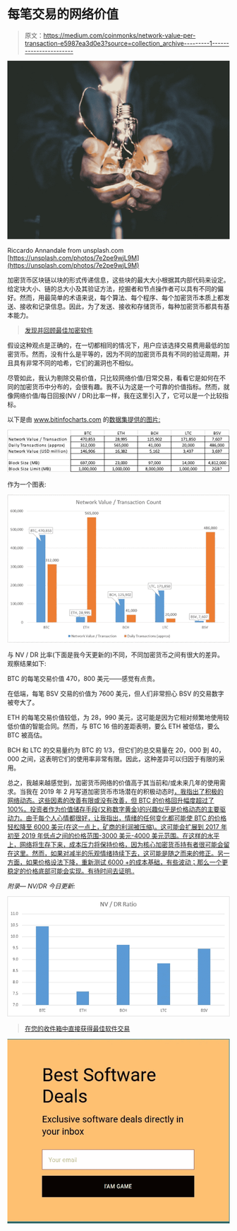 # 每笔交易的网络价值

> 原文：<https://medium.com/coinmonks/network-value-per-transaction-e5987ea3d0e3?source=collection_archive---------1----------------------->

![](img/3ea239f55e428105897554f7cacfee70.png)

Riccardo Annandale from unsplash.com [https://unsplash.com/photos/7e2pe9wjL9M](https://unsplash.com/photos/7e2pe9wjL9M)

加密货币区块链以块的形式传递信息，这些块的最大大小根据其内部代码来设定。给定块大小、链的总大小及其验证方法，挖掘者和节点操作者可以具有不同的偏好。然而，用最简单的术语来说，每个算法、每个程序、每个加密货币本质上都发送、接收和记录信息。因此，为了发送、接收和存储货币，每种加密货币都具有基本能力。

> [发现并回顾最佳加密软件](https://coincodecap.com)

假设这种观点是正确的，在一切都相同的情况下，用户应该选择交易费用最低的加密货币。然而，没有什么是平等的，因为不同的加密货币具有不同的验证周期，并且具有非常不同的哈希，它们的漏洞也不相似。

尽管如此，我认为剔除交易价值，只比较网络价值/日常交易，看看它是如何在不同的加密货币中分布的，会很有趣。我不认为这是一个可靠的价值指标。然而，就像网络价值/每日回报(NV / DR)比率一样，我在这里引入了，它可以是一个比较指标。

以下是由 www.bitinfocharts.com 的[数据集提供的图片:](http://www.bitinfocharts.com)

![](img/dae1c9043d718b215c51b4b03deb93a2.png)

作为一个图表:

![](img/60f3376cc157c23b2d9d2b65f9964d04.png)

与 NV / DR 比率(下面是我今天更新的)不同，不同加密货币之间有很大的差异。观察结果如下:

BTC 的每笔交易价值 470，800 美元——感觉有点贵。

在低端，每笔 BSV 交易的价值为 7600 美元，但人们非常担心 BSV 的交易数字被夸大了。

ETH 的每笔交易价值较低，为 28，990 美元，这可能是因为它相对频繁地使用较低价值的智能合同。然而，与 BTC 16 倍的差距表明，要么 ETH 被低估，要么 BTC 被高估。

BCH 和 LTC 的交易量约为 BTC 的 1/3，但它们的总交易量在 20，000 到 40，000 之间，这表明它们的使用率非常有限。因此，这种差异可以归因于有限的采用。

总之，我越来越感觉到，加密货币网络的价值高于其当前和/或未来几年的使用需求。当我在 2019 年 2 月写道加密货币市场潜在的积极动态时[，我指出了积极的网络动态。这些因素的改善有限或没有改善，但 BTC 的价格回升幅度超过了 100%。投资者作为价值储存手段(又称数字黄金)的兴趣似乎是价格动态的主要驱动力。由于每个人心情都很好，让我指出，情绪的任何变化都可能使 BTC 的价格轻松降至 6000 美元(在这一点上，矿商的利润被压缩)。这可能会扩展到 2017 年初至 2019 年低点之间的价格范围-3000 美元-4000 美元范围。在这样的水平上，网络将生存下来，成本压力将保持价格，因为核心加密货币持有者很可能会留在这里。然而，如果对减半的乐观情绪持续下去，这可能是随之而来的修正。另一方面，如果价格设法下降，重新测试 6000 +的成本基础，有些波动；那么一个更稳定的价格底部可能会实现。有待时间去证明..](/coinmonks/in-defense-of-the-bitcoin-network-better-news-and-worse-prices-is-a-good-signal-bde5ba479eb)

*附录— NV/DR 今日更新:*

![](img/0bb489f333d9a00284a6c958433b9e3a.png)

> [在您的收件箱中直接获得最佳软件交易](https://coincodecap.com/?utm_source=coinmonks)

[![](img/7c0b3dfdcbfea594cc0ae7d4f9bf6fcb.png)](https://coincodecap.com/?utm_source=coinmonks)